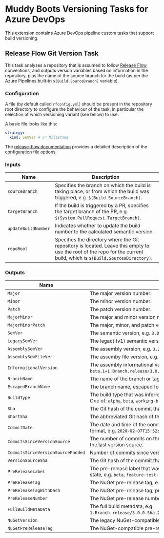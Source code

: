 
# Muddy Boots Versioning Tasks for Azure DevOps

This extension contains Azure DevOps pipeline custom tasks that support build versioning.

## Release Flow Git Version Task

This task analyses a repository that is assumed to follow [Release Flow](https://devblogs.microsoft.com/devops/release-flow-how-we-do-branching-on-the-vsts-team/) conventions, and outputs version variables based on information in the repository, plus the name of the source branch for the build (as per the Azure Pipelines built-in `$(Build.SourceBranch)` variable).

### Configuration

A file (by default called `rfconfig.yml`) should be present in the repository root directory to configure the behaviour
of the task, in particular the selection of which versioning variant (see below) to use.

A basic file looks like this:

``` yaml
strategy:
  kind: SemVer # or Milestone
```

The [release-flow documentation](https://github.com/release-flow/release-flow#readme) provides a detailed description of the configuration file options.

### Inputs

| Name         | Description |
| ------------ | ----------- |
| `sourceBranch` | Specifies the branch on which the build is taking place, or from which the build was triggered, e.g. `$(Build.SourceBranch)`. |
| `targetBranch` | If the build is triggered by a PR, specifies the target branch of the PR, e.g. `$(System.PullRequest.TargetBranch)`. |
| `updateBuildNumber` | Indicates whether to update the build number to the calculated semantic version. |
| `repoRoot` | Specifies the directory where the Git repository is located.  Leave this empty to use the root of the repo for the current build, which is `$(Build.SourcesDirectory)`. |

### Outputs

| Name         | Description |
| ------------ | ----------- |
| `Major` | The major version number. |
| `Minor` | The minor version number. |
| `Patch` | The patch version number. |
| `MajorMinor` | The major and minor version number, e.g. `1.2`. |
| `MajorMinorPatch` | The major, minor, and patch version number, e.g. `1.2.3`. |
| `SemVer` | The semantic version, e.g. `3.0.0-beta.1`. |
| `LegacySemVer` | The legact (v1) semantic version, e.g. `3.0.0-beta1`. |
| `AssemblySemVer` | The assembly version, e.g. `3.2.0.0`. |
| `AssemblySemFileVer` | The assemby file version, e.g. `3.2.1.0`. |
| `InformationalVersion` | The assembly informational version, e.g. `3.0.0-beta.1+1.Branch.release/3.0.0.Sha.28c853159a46b5a87e6cc9c4f6e940c59d6bc68a`. |
| `BranchName` | The name of the branch or tag that triggered the build, e.g. `release/3.0`. |
| `EscapedBranchName` | The branch name, escaped for SemVer compatibility e.g. `release-3.0`. |
| `BuildType` | The build type that was inferred from the source branch and repository state. One of: `alpha`, `beta`, `working-branch`, `pull-request`, `release`. |
| `Sha` | The Git hash of the commit that triggered the build. |
| `ShortSha` | The abbreviated Git hash of the commit that triggered the build. |
| `CommitDate` | The date and time of the commit that triggered the build in ISO 8601 standard format, e.g. `2020-02-07T15:52:51.000Z`. |
| `CommitsSinceVersionSource` | The number of commits on the ancestry path between the current commit and the last version source. |
| `CommitsSinceVersionSourcePadded` | Number of commits since version source padded to 4 digits, e.g. `0001`. |
| `VersionSourceSha` | The Git hash of the commit that was identified as the version source. |
| `PreReleaseLabel` | The pre-release label that was inferred from the source branch and repository state, e.g. `beta`, `feature-test-stuff`. |
| `PreReleaseTag` | The NuGet pre-release tag, e.g. `feature-test-stuff0004`. |
| `PreReleaseTagWithDash` | The NuGet pre-release tag, prefixed with a dash, e.g. `-feature-test-stuff0004`. |
| `PreReleaseNumber` | The NuGet pre-release number, e.g. `4`. |
| `FullBuildMetaData` | The full build metadata, e.g. `1.Branch.release/3.0.0.Sha.28c853159a46b5a87e6cc9c4f6e940c59d6bc68a`. |
| `NuGetVersion` | The legacy NuGet-compatible version, e.g. `3.0.0-beta0001`. |
| `NuGetPreReleaseTag` | The NuGet-compatible pre-release tag, e.g. `beta0001`. |
